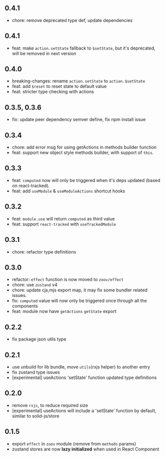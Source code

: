 ## 0.4.1

- chore: remove deprecated type def, update dependencies

## 0.4.1

- feat: make `action.setState` fallback to `$setState`, but it's deprecated, will be removed in next version

## 0.4.0

- breaking-changes: rename `action.setState` to `action.$setState`
- feat: add `$reset` to reset state to default value
- feat: stricter type checking with actions

## 0.3.5, 0.3.6

- fix: update peer dependency semver define, fix npm install issue

## 0.3.4

- chore: add error msg for using getActions in methods builder function
- feat: support new object style methods builder, with support of `this`.

## 0.3.3

- feat: `computed` now will only be triggered when it's deps updated (based on react-tracked).
- feat: add `useModule` & `useModuleActions` shortcut hooks

## 0.3.2

- feat: `module.use` will return `computed` as third value
- feat: support `react-tracked` with `useTrackedModule`

## 0.3.1

- chore: refactor type definitions

## 0.3.0

- refactor: `effect` function is now moved to `zoov/effect`
- chore: use `zustand` v4
- chore: update cjs,mjs export map, it may fix some bundler related issues.
- fix: `computed` value will now only be triggered once through all the components
- feat: module now have `getActions` `getState` export

## 0.2.2

- fix package json utils type

## 0.2.1

- use unbuild for lib bundle, move `utils`(rxjs helper) to another entry
- fix zustand type issues
- [experimental] useActions 'setState' function updated type definitions

## 0.2.0

- remove `rxjs`, to reduce required size
- [experimental] useActions will include a 'setState' function by default, similar to solid-js/store

## 0.1.5

- export `effect` in `zoov` module (remove from `methods` params)
- zustand stores are now **lazy initialized** when used in React Component
